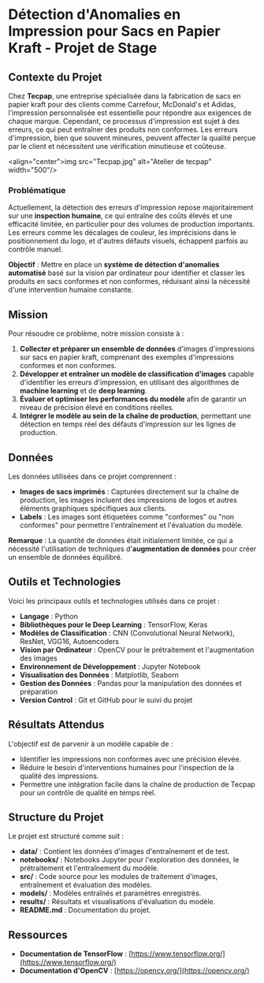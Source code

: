 
# Détection d'Anomalies en Impression pour Sacs en Papier Kraft - Projet de Stage

## Contexte du Projet

Chez **Tecpap**, une entreprise spécialisée dans la fabrication de sacs en papier kraft pour des clients comme Carrefour, McDonald's et Adidas, l'impression personnalisée est essentielle pour répondre aux exigences de chaque marque. Cependant, ce processus d'impression est sujet à des erreurs, ce qui peut entraîner des produits non conformes. Les erreurs d'impression, bien que souvent mineures, peuvent affecter la qualité perçue par le client et nécessitent une vérification minutieuse et coûteuse.



<align="center">img src="Tecpap.jpg" alt="Atelier de tecpap" width="500"/>



### Problématique

Actuellement, la détection des erreurs d'impression repose majoritairement sur une **inspection humaine**, ce qui entraîne des coûts élevés et une efficacité limitée, en particulier pour des volumes de production importants. Les erreurs comme les décalages de couleur, les imprécisions dans le positionnement du logo, et d'autres défauts visuels, échappent parfois au contrôle manuel.

**Objectif** : Mettre en place un **système de détection d'anomalies automatisé** basé sur la vision par ordinateur pour identifier et classer les produits en sacs conformes et non conformes, réduisant ainsi la nécessité d'une intervention humaine constante.

## Mission

Pour résoudre ce problème, notre mission consiste à :

1. **Collecter et préparer un ensemble de données** d'images d'impressions sur sacs en papier kraft, comprenant des exemples d'impressions conformes et non conformes.
2. **Développer et entraîner un modèle de classification d'images** capable d'identifier les erreurs d'impression, en utilisant des algorithmes de **machine learning** et de **deep learning**.
3. **Évaluer et optimiser les performances du modèle** afin de garantir un niveau de précision élevé en conditions réelles.
4. **Intégrer le modèle au sein de la chaîne de production**, permettant une détection en temps réel des défauts d'impression sur les lignes de production.

## Données

Les données utilisées dans ce projet comprennent :
- **Images de sacs imprimés** : Capturées directement sur la chaîne de production, les images incluent des impressions de logos et autres éléments graphiques spécifiques aux clients.
- **Labels** : Les images sont étiquetées comme "conformes" ou "non conformes" pour permettre l'entraînement et l'évaluation du modèle.

**Remarque** : La quantité de données était initialement limitée, ce qui a nécessité l'utilisation de techniques d'**augmentation de données** pour créer un ensemble de données équilibré.

## Outils et Technologies

Voici les principaux outils et technologies utilisés dans ce projet :

- **Langage** : Python
- **Bibliothèques pour le Deep Learning** : TensorFlow, Keras
- **Modèles de Classification** : CNN (Convolutional Neural Network), ResNet, VGG16, Autoencoders
- **Vision par Ordinateur** : OpenCV pour le prétraitement et l'augmentation des images
- **Environnement de Développement** : Jupyter Notebook
- **Visualisation des Données** : Matplotlib, Seaborn
- **Gestion des Données** : Pandas pour la manipulation des données et préparation
- **Version Control** : Git et GitHub pour le suivi du projet

## Résultats Attendus

L'objectif est de parvenir à un modèle capable de :
- Identifier les impressions non conformes avec une précision élevée.
- Réduire le besoin d'interventions humaines pour l'inspection de la qualité des impressions.
- Permettre une intégration facile dans la chaîne de production de Tecpap pour un contrôle de qualité en temps réel.

## Structure du Projet

Le projet est structuré comme suit :

- **data/** : Contient les données d'images d'entraînement et de test.
- **notebooks/** : Notebooks Jupyter pour l'exploration des données, le prétraitement et l'entraînement du modèle.
- **src/** : Code source pour les modules de traitement d'images, entraînement et évaluation des modèles.
- **models/** : Modèles entraînés et paramètres enregistrés.
- **results/** : Résultats et visualisations d'évaluation du modèle.
- **README.md** : Documentation du projet.

## Ressources

- **Documentation de TensorFlow** : [https://www.tensorflow.org/](https://www.tensorflow.org/)
- **Documentation d'OpenCV** : [https://opencv.org/](https://opencv.org/)
